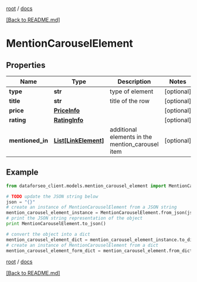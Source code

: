[root](./../ "root") / [docs](./ "docs")

[[Back to README.md]](./../README.md "[Back to README.md]")

# MentionCarouselElement

## Properties

Name | Type | Description | Notes
------------ | ------------- | ------------- | -------------
**type** | **str** | type of element | [optional]
**title** | **str** | title of the row | [optional]
**price** | [**PriceInfo**](PriceInfo.md) |  | [optional]
**rating** | [**RatingInfo**](RatingInfo.md) |  | [optional]
**mentioned_in** | [**List[LinkElement]**](LinkElement.md) | additional elements in the mention_carousel item | [optional]

## Example

```python
from dataforseo_client.models.mention_carousel_element import MentionCarouselElement

# TODO update the JSON string below
json = "{}"
# create an instance of MentionCarouselElement from a JSON string
mention_carousel_element_instance = MentionCarouselElement.from_json(json)
# print the JSON string representation of the object
print MentionCarouselElement.to_json()

# convert the object into a dict
mention_carousel_element_dict = mention_carousel_element_instance.to_dict()
# create an instance of MentionCarouselElement from a dict
mention_carousel_element_form_dict = mention_carousel_element.from_dict(mention_carousel_element_dict)
```

  

[root](./../ "root") / [docs](./ "docs")

[[Back to README.md]](./../README.md "[Back to README.md]")